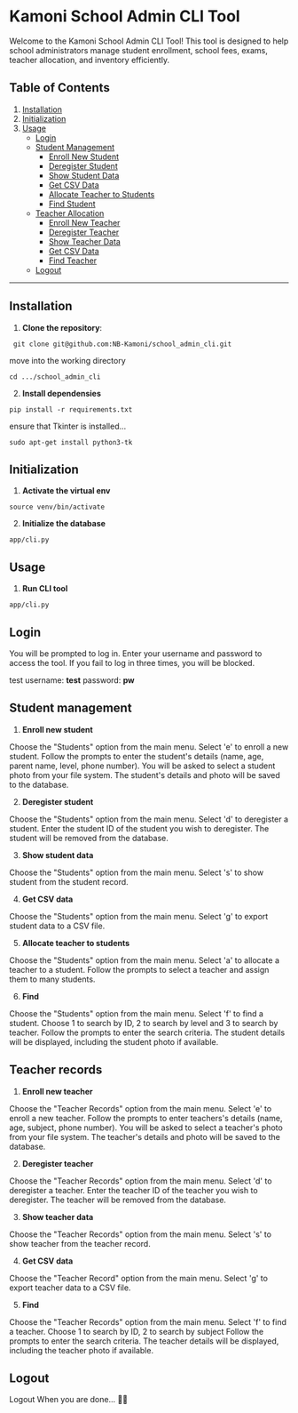 # Kamoni School Admin CLI Tool

Welcome to the Kamoni School Admin CLI Tool! This tool is designed to help school administrators manage student enrollment, school fees, exams, teacher allocation, and inventory efficiently.

## Table of Contents
1. [Installation](#installation)
2. [Initialization](#initialization)
3. [Usage](#usage)
    - [Login](#login)
    - [Student Management](#student-management)
        - [Enroll New Student](#enroll-new-student)
        - [Deregister Student](#deregister-student)
        - [Show Student Data](#show-student-data)
        - [Get CSV Data](#get-csv-data)
        - [Allocate Teacher to Students](#allocate-teacher-to-students)
        - [Find Student](#find-student)
    - [Teacher Allocation](#teacher-allocation)
         - [Enroll New Teacher](#enroll-new-teacher)
        - [Deregister Teacher](#deregister-teacher)
        - [Show Teacher Data](#show-teacher-data)
        - [Get CSV Data](#get-csv-data)
        - [Find Teacher](#find-teacher)
    - [Logout](#logout)

---

## Installation

1. **Clone the repository**:
   
  ```
   git clone git@github.com:NB-Kamoni/school_admin_cli.git

  ```
move into the working directory

  ```
  cd .../school_admin_cli

  ```

2. **Install dependensies**

```
pip install -r requirements.txt

```
ensure that Tkinter is installed...

```
sudo apt-get install python3-tk

```

## Initialization

1. **Activate the virtual env**

```
source venv/bin/activate

```
2. **Initialize the database**

```
app/cli.py

```
## Usage

1. **Run CLI tool**

```
app/cli.py

```
## Login
You will be prompted to log in. Enter your username and password to access the tool. If you fail to log in three times, you will be blocked.

test username: **test**
password: **pw**

## Student management

1. **Enroll new student**

Choose the "Students" option from the main menu.
Select 'e' to enroll a new student.
Follow the prompts to enter the student's details (name, age, parent name, level, phone number).
You will be asked to select a student photo from your file system.
The student's details and photo will be saved to the database.

2. **Deregister student**

Choose the "Students" option from the main menu.
Select 'd' to deregister a student.
Enter the student ID of the student you wish to deregister.
The student will be removed from the database.

3. **Show student data**

Choose the "Students" option from the main menu.
Select 's' to show student from the student record.

4. **Get CSV data**

Choose the "Students" option from the main menu.
Select 'g' to export student data to a CSV file.

5. **Allocate teacher to students**

Choose the "Students" option from the main menu.
Select 'a' to allocate a teacher to a student.
Follow the prompts to select a teacher and assign them to many students.

6. **Find**

Choose the "Students" option from the main menu.
Select 'f' to find a student.
Choose 1 to search by ID, 2 to search by level and 3 to search by teacher.
Follow the prompts to enter the search criteria.
The student details will be displayed, including the student photo if available.

## Teacher records

1. **Enroll new teacher**

Choose the "Teacher Records" option from the main menu.
Select 'e' to enroll a new teacher.
Follow the prompts to enter teachers's details (name, age, subject, phone number).
You will be asked to select a teacher's photo from your file system.
The teacher's details and photo will be saved to the database.

2. **Deregister teacher**

Choose the "Teacher Records" option from the main menu.
Select 'd' to deregister a teacher.
Enter the teacher ID of the teacher you wish to deregister.
The teacher will be removed from the database.


3. **Show teacher data**

Choose the "Teacher Records" option from the main menu.
Select 's' to show teacher from the teacher record.

4. **Get CSV data**

Choose the "Teacher Record" option from the main menu.
Select 'g' to export teacher data to a CSV file.

5. **Find**

Choose the "Teacher Records" option from the main menu.
Select 'f' to find a teacher.
Choose 1 to search by ID, 2 to search by subject
Follow the prompts to enter the search criteria.
The teacher details will be displayed, including the teacher photo if available.

## Logout

Logout When you are done... 🎉🎊